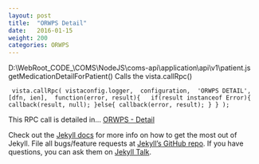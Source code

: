```yaml
---
layout: post
title:  "ORWPS Detail"
date:   2016-01-15
weight: 200
categories: ORWPS
---
```



D:\WebRoot\_CODE_\COMS\NodeJS\coms-api\application\api\v1\patient.js
getMedicationDetailForPatient()
Calls the vista.callRpc()


`  vista.callRpc(
    vistaconfig.logger, 
    configuration, 
    'ORWPS DETAIL', 
    [dfn, ien], 
    function(error, result){  
      if(result instanceof Error){
        callback(result, null);
      }else{
        callback(error, result);
      }
    }
  );
`

This RPC call is detailed in...
[ORWPS - Detail](https://github.com/OSEHRA/VistA-M/blob/master/Packages/Order%20Entry%20Results%20Reporting/Routines/ORWPS.m#LC176)

Check out the [Jekyll docs][jekyll-docs] for more info on how to get the most out of Jekyll. File all bugs/feature requests at [Jekyll’s GitHub repo][jekyll-gh]. If you have questions, you can ask them on [Jekyll Talk][jekyll-talk].

[jekyll-docs]: http://jekyllrb.com/docs/home
[jekyll-gh]:   https://github.com/jekyll/jekyll
[jekyll-talk]: https://talk.jekyllrb.com/
